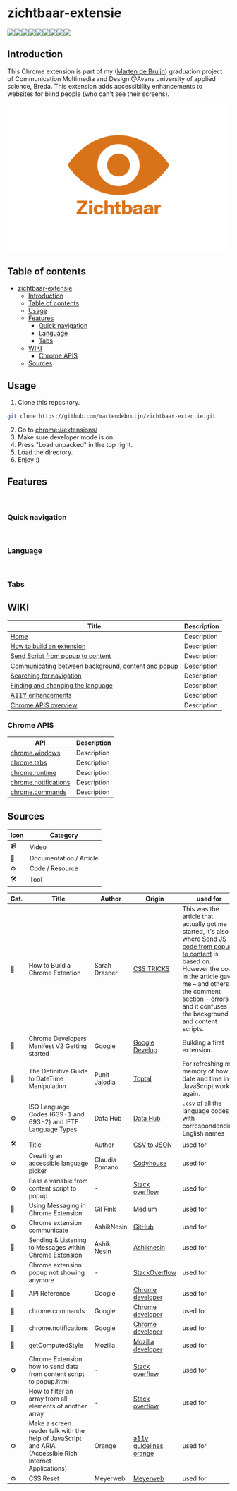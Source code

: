# zichtbaar-extensie

<div style="display:flex; justify-content=center; align-items:center">
  <img src="https://img.shields.io/github/license/martendebruijn/zichtbaar-extentie" />
  <img src="https://img.shields.io/github/languages/count/martendebruijn/zichtbaar-extensie" />
  <img src="https://img.shields.io/github/languages/top/martendebruijn/zichtbaar-extensie" />
  <img src="https://img.shields.io/github/languages/code-size/martendebruijn/zichtbaar-extensie" />
  <img src="https://img.shields.io/github/repo-size/martendebruijn/zichtbaar-extensie" />
  <img src="https://img.shields.io/github/last-commit/martendebruijn/zichtbaar-extensie" />
  <img src="https://img.shields.io/badge/-chrome%20extension-blue" />
  <img src="https://img.shields.io/badge/-a11y-blue" />
  <img src="https://img.shields.io/badge/chrome%20extension%20manifest-v2-blue" />
</div>

## Introduction
This Chrome extension is part of my ([Marten de Bruijn](https://marten.work/)) graduation project of Communication Multimedia and Design @Avans university of applied science, Breda. This extension adds accessibility enhancements to websites for blind people (who can't see their screens).

<img src="./README_ASSETS/thumb.png" alt="">

## Table of contents
- [zichtbaar-extensie](#zichtbaar-extensie)
  - [Introduction](#introduction)
  - [Table of contents](#table-of-contents)
  - [Usage](#usage)
  - [Features](#features)
    - [Quick navigation](#quick-navigation)
    - [Language](#language)
    - [Tabs](#tabs)
  - [WIKI](#wiki)
    - [Chrome APIS](#chrome-apis)
  - [Sources](#sources)

## Usage
1. Clone this repository.

```zsh
git clone https://github.com/martendebruijn/zichtbaar-extentie.git
```

2. Go to [chrome://extensions/](chrome://extensions/)
3. Make sure developer mode is on.
4. Press "Load unpacked" in the top right.
5. Load the directory.
6. Enjoy :)

## Features
<img width="15px" src="https://zichtbaar.net/icons/flash.svg" alt="">

### Quick navigation

<img width="15px" src="https://zichtbaar.net/icons/global.svg" alt="">

### Language

<img width="15px" src="https://zichtbaar.net/icons/tabs.svg" alt="">

### Tabs

## WIKI
| Title | Description | 
| ---- | ----- | 
| [Home](https://github.com/martendebruijn/zichtbaar-extentie/wiki) | Description |
| [How to build an extension](https://github.com/martendebruijn/zichtbaar-extentie/wiki/how-to-extension) | Description |
| [Send Script from popup to content](https://github.com/martendebruijn/zichtbaar-extentie/wiki/send-script-popup-to-content) | Description |
| [Communicating between background, content and popup](https://github.com/martendebruijn/zichtbaar-extentie/wiki/communicating) | Description |
| [Searching for navigation](https://github.com/martendebruijn/zichtbaar-extentie/wiki/nav) | Description |
| [Finding and changing the language](https://github.com/martendebruijn/zichtbaar-extentie/wiki/lang) | Description |
| [A11Y enhancements](https://github.com/martendebruijn/zichtbaar-extentie/wiki/a11y) | Description |
| [Chrome APIS overview](https://github.com/martendebruijn/zichtbaar-extentie/wiki/overview) | Description |

### Chrome APIS
| API | Description | 
| ---- | ----- | 
| [chrome.windows](https://github.com/martendebruijn/zichtbaar-extentie/chrome-api-windows) | Description |
| [chrome.tabs](https://github.com/martendebruijn/zichtbaar-extentie/chrome-api-tabs) | Description |
| [chrome.runtime](https://github.com/martendebruijn/zichtbaar-extentie/chrome-api-runtime) | Description |
| [chrome.notifications](https://github.com/martendebruijn/zichtbaar-extentie/chrome-api-notifications) | Description |
| [chrome.commands](https://github.com/martendebruijn/zichtbaar-extentie/chrome-api-commands) | Description |

## Sources

| Icon | Category                |
| ---- | ----------------------- |
| 📹   | Video                   |
| 📖   | Documentation / Article |
| ⚙️   | Code / Resource         |
| 🛠   | Tool                   |

| Cat. | Title | Author | Origin | used for |
| ---- | ----- | ------ | ------ | ------ |
| 📖   | How to Build a Chrome Extention | Sarah Drasner | [CSS TRICKS](https://css-tricks.com/how-to-build-a-chrome-extension/) | This was the article that actually got me started, it's also where [Send JS code from popup to content](#Send-JS-code-from-popup-to-content) is based on. However the code in the article gave me – and others in the comment section - errors and it confuses the background and content scripts. |
| 📖   | Chrome Developers Manifest V2 Getting started | Google | [Google Develop](https://developer.chrome.com/docs/extensions/mv2/getstarted/) | Building a first extension.
| 📖   | The Definitive Guide to DateTime Manipulation | Punit Jajodia | [Toptal](https://www.toptal.com/software/definitive-guide-to-datetime-manipulation#:~:text=Getting%20the%20Current%20Time%20Stamp,passed%20since%20January%201,%201970) | For refreshing my memory of how date and time in JavaScript works again.
| ⚙️   | ISO Language Codes (639-1 and 693-2) and IETF Language Types | Data Hub | [Data Hub](https://datahub.io/core/language-codes) | `.csv` of all the language codes with correspondending English names
| 🛠   | Title | Author | [CSV to JSON](https://csvjson.com/) | used for |
| ⚙️   | Creating an accessible language picker | Claudia Romano | [Codyhouse](https://codyhouse.co/blog/post/accessible-language-picker)  | used for |
| ⚙️   | Pass a variable from content script to popup | - | [Stack overflow](https://stackoverflow.com/questions/31111721/pass-a-variable-from-content-script-to-popup/31112456) | used for |
| 📖    | Using Messaging in Chrome Extension | Gil Fink | [Medium](https://medium.com/@gilfink/using-messaging-in-chrome-extension-4ae65c0622f6) | used for |
| ⚙️    | Chrome extension communicate | AshikNesin | [GitHub](https://github.com/AshikNesin/chrome-extension-communicate/blob/master/contentScript.js) | used for |
| 📖   | Sending & Listening to Messages within Chrome Extension | Ashik Nesin | [Ashiknesin](https://ashiknesin.com/blog/sending-listening-to-messages-within-chrome-extension) | used for |
| ⚙️    | Chrome extension popup not showing anymore | - | [StackOverflow](https://stackoverflow.com/questions/43055526/chrome-extension-popup-not-showing-anymore) | used for |
| 📖   | API Reference | Google | [Chrome developer](https://developer.chrome.com/docs/extensions/reference/) | used for |
| 📖   | chrome.commands | Google | [Chrome developer](https://developer.chrome.com/docs/extensions/reference/commands/) | used for |
| 📖    | chrome.notifications | Google | [Chrome developer](https://developer.chrome.com/docs/extensions/reference/notifications/) | used for |
| 📖    | getComputedStyle | Mozilla | [Mozilla developer](https://developer.mozilla.org/en-US/docs/Web/API/Window/getComputedStyle) | used for |
| ⚙️   | Chrome Extension how to send data from content script to popup.html | - | [Stack overflow](https://stackoverflow.com/questions/20019958/chrome-extension-how-to-send-data-from-content-script-to-popup-html) | used for |
| ⚙️    | How to filter an array from all elements of another array | - | [Stack overflow](https://stackoverflow.com/questions/34901593/how-to-filter-an-array-from-all-elements-of-another-array) | used for |
| ⚙️   | Make a screen reader talk with the help of JavaScript and ARIA (Accessible Rich Internet Applications) | Orange | [a11y guidelines orange](https://a11y-guidelines.orange.com/en/web/components-examples/make-a-screen-reader-talk/) | used for |
| ⚙️    | CSS Reset | Meyerweb | [Meyerweb](http://meyerweb.com/eric/tools/css/reset/ ) | used for |
